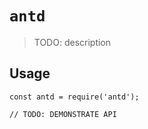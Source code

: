 # `antd`

> TODO: description

## Usage

```
const antd = require('antd');

// TODO: DEMONSTRATE API
```
